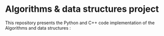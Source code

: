 # Algorithms & data structures project

This repository presents the Python and C++ code implementation of the Algorithms and data structures :





